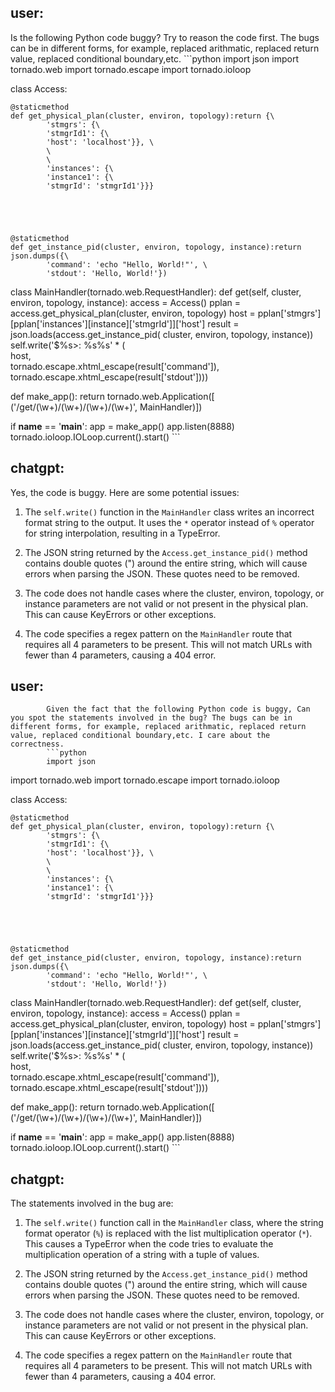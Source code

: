 

## user: 

Is the following Python code buggy? Try to reason the code first. The bugs can be in different forms, for example, replaced arithmatic, replaced return value, replaced conditional boundary,etc.
            ```python
            import json
import tornado.web
import tornado.escape
import tornado.ioloop

class Access:
    
    @staticmethod
    def get_physical_plan(cluster, environ, topology):return {\
            'stmgrs': {\
            'stmgrId1': {\
            'host': 'localhost'}}, \
            \
            \
            'instances': {\
            'instance1': {\
            'stmgrId': 'stmgrId1'}}}
    
    
    
    
    
    @staticmethod
    def get_instance_pid(cluster, environ, topology, instance):return json.dumps({\
            'command': 'echo "Hello, World!"', \
            'stdout': 'Hello, World!'})



class MainHandler(tornado.web.RequestHandler):
    def get(self, cluster, environ, topology, instance):
        access = Access()
        pplan = access.get_physical_plan(cluster, environ, topology)
        host = pplan['stmgrs'][pplan['instances'][instance]['stmgrId']]['host']
        result = json.loads(access.get_instance_pid(
            cluster, environ, topology, instance))
        self.write('$%s>: %s%s' * (\
            host, \
            tornado.escape.xhtml_escape(result['command']), \
            tornado.escape.xhtml_escape(result['stdout'])))


def make_app():
    return tornado.web.Application([\
        ('/get/(\\w+)/(\\w+)/(\\w+)/(\\w+)', MainHandler)])



if __name__ == '__main__':
    app = make_app()
    app.listen(8888)
    tornado.ioloop.IOLoop.current().start()
            ```
            

## chatgpt: 

Yes, the code is buggy. Here are some potential issues:

1. The `self.write()` function in the `MainHandler` class writes an incorrect format string to the output. It uses the `*` operator instead of `%` operator for string interpolation, resulting in a TypeError.

2. The JSON string returned by the `Access.get_instance_pid()` method contains double quotes (") around the entire string, which will cause errors when parsing the JSON. These quotes need to be removed.

3. The code does not handle cases where the cluster, environ, topology, or instance parameters are not valid or not present in the physical plan. This can cause KeyErrors or other exceptions.

4. The code specifies a regex pattern on the `MainHandler` route that requires all 4 parameters to be present. This will not match URLs with fewer than 4 parameters, causing a 404 error.

## user: 


            Given the fact that the following Python code is buggy, Can you spot the statements involved in the bug? The bugs can be in different forms, for example, replaced arithmatic, replaced return value, replaced conditional boundary,etc. I care about the correctness.
            ```python
            import json
import tornado.web
import tornado.escape
import tornado.ioloop

class Access:
    
    @staticmethod
    def get_physical_plan(cluster, environ, topology):return {\
            'stmgrs': {\
            'stmgrId1': {\
            'host': 'localhost'}}, \
            \
            \
            'instances': {\
            'instance1': {\
            'stmgrId': 'stmgrId1'}}}
    
    
    
    
    
    @staticmethod
    def get_instance_pid(cluster, environ, topology, instance):return json.dumps({\
            'command': 'echo "Hello, World!"', \
            'stdout': 'Hello, World!'})



class MainHandler(tornado.web.RequestHandler):
    def get(self, cluster, environ, topology, instance):
        access = Access()
        pplan = access.get_physical_plan(cluster, environ, topology)
        host = pplan['stmgrs'][pplan['instances'][instance]['stmgrId']]['host']
        result = json.loads(access.get_instance_pid(
            cluster, environ, topology, instance))
        self.write('$%s>: %s%s' * (\
            host, \
            tornado.escape.xhtml_escape(result['command']), \
            tornado.escape.xhtml_escape(result['stdout'])))


def make_app():
    return tornado.web.Application([\
        ('/get/(\\w+)/(\\w+)/(\\w+)/(\\w+)', MainHandler)])



if __name__ == '__main__':
    app = make_app()
    app.listen(8888)
    tornado.ioloop.IOLoop.current().start()
            ```
            

## chatgpt: 

The statements involved in the bug are:

1. The `self.write()` function call in the `MainHandler` class, where the string format operator (`%`) is replaced with the list multiplication operator (`*`). This causes a TypeError when the code tries to evaluate the multiplication operation of a string with a tuple of values.

2. The JSON string returned by the `Access.get_instance_pid()` method contains double quotes (") around the entire string, which will cause errors when parsing the JSON. These quotes need to be removed.

3. The code does not handle cases where the cluster, environ, topology, or instance parameters are not valid or not present in the physical plan. This can cause KeyErrors or other exceptions.

4. The code specifies a regex pattern on the `MainHandler` route that requires all 4 parameters to be present. This will not match URLs with fewer than 4 parameters, causing a 404 error.